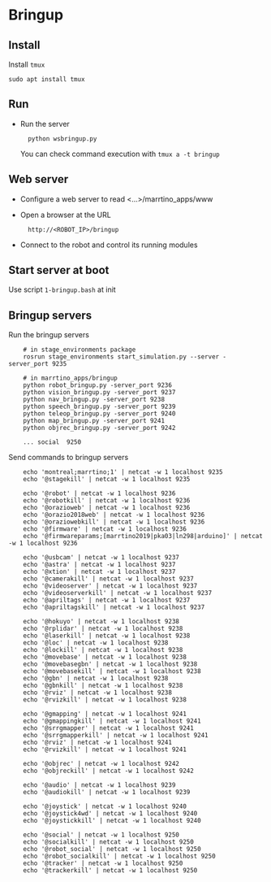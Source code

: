 # Bringup #

## Install ##

Install ```tmux```

    sudo apt install tmux


## Run

* Run the server

        python wsbringup.py

    You can check command execution with ```tmux a -t bringup```

## Web server

* Configure a web server to read <...>/marrtino_apps/www

* Open a browser at the URL

        http://<ROBOT_IP>/bringup

* Connect to the robot and control its running modules


## Start server at boot

Use script ```1-bringup.bash``` at init


## Bringup servers

Run the bringup servers

        # in stage_environments package
        rosrun stage_environments start_simulation.py --server -server_port 9235

        # in marrtino_apps/bringup
        python robot_bringup.py -server_port 9236
        python vision_bringup.py -server_port 9237
        python nav_bringup.py -server_port 9238
        python speech_bringup.py -server_port 9239
        python teleop_bringup.py -server_port 9240
        python map_bringup.py -server_port 9241
        python objrec_bringup.py -server_port 9242

        ... social  9250


Send commands to bringup servers

        echo 'montreal;marrtino;1' | netcat -w 1 localhost 9235
        echo '@stagekill' | netcat -w 1 localhost 9235

        echo '@robot' | netcat -w 1 localhost 9236
        echo '@robotkill' | netcat -w 1 localhost 9236
        echo '@orazioweb' | netcat -w 1 localhost 9236
        echo '@orazio2018web' | netcat -w 1 localhost 9236
        echo '@oraziowebkill' | netcat -w 1 localhost 9236
        echo '@firmware' | netcat -w 1 localhost 9236
        echo '@firmwareparams;[marrtino2019|pka03|ln298|arduino]' | netcat -w 1 localhost 9236

        echo '@usbcam' | netcat -w 1 localhost 9237
        echo '@astra' | netcat -w 1 localhost 9237
        echo '@xtion' | netcat -w 1 localhost 9237
        echo '@camerakill' | netcat -w 1 localhost 9237
        echo '@videoserver' | netcat -w 1 localhost 9237
        echo '@videoserverkill' | netcat -w 1 localhost 9237
        echo '@apriltags' | netcat -w 1 localhost 9237
        echo '@apriltagskill' | netcat -w 1 localhost 9237

        echo '@hokuyo' | netcat -w 1 localhost 9238
        echo '@rplidar' | netcat -w 1 localhost 9238
        echo '@laserkill' | netcat -w 1 localhost 9238
        echo '@loc' | netcat -w 1 localhost 9238
        echo '@lockill' | netcat -w 1 localhost 9238
        echo '@movebase' | netcat -w 1 localhost 9238
        echo '@movebasegbn' | netcat -w 1 localhost 9238
        echo '@movebasekill' | netcat -w 1 localhost 9238
        echo '@gbn' | netcat -w 1 localhost 9238
        echo '@gbnkill' | netcat -w 1 localhost 9238
        echo '@rviz' | netcat -w 1 localhost 9238
        echo '@rvizkill' | netcat -w 1 localhost 9238

        echo '@gmapping' | netcat -w 1 localhost 9241
        echo '@gmappingkill' | netcat -w 1 localhost 9241
        echo '@srrgmapper' | netcat -w 1 localhost 9241
        echo '@srrgmapperkill' | netcat -w 1 localhost 9241
        echo '@rviz' | netcat -w 1 localhost 9241
        echo '@rvizkill' | netcat -w 1 localhost 9241

        echo '@objrec' | netcat -w 1 localhost 9242
        echo '@objreckill' | netcat -w 1 localhost 9242

        echo '@audio' | netcat -w 1 localhost 9239
        echo '@audiokill' | netcat -w 1 localhost 9239

        echo '@joystick' | netcat -w 1 localhost 9240
        echo '@joystick4wd' | netcat -w 1 localhost 9240
        echo '@joystickkill' | netcat -w 1 localhost 9240

        echo '@social' | netcat -w 1 localhost 9250
        echo '@socialkill' | netcat -w 1 localhost 9250
        echo '@robot_social' | netcat -w 1 localhost 9250
        echo '@robot_socialkill' | netcat -w 1 localhost 9250
        echo '@tracker' | netcat -w 1 localhost 9250
        echo '@trackerkill' | netcat -w 1 localhost 9250


